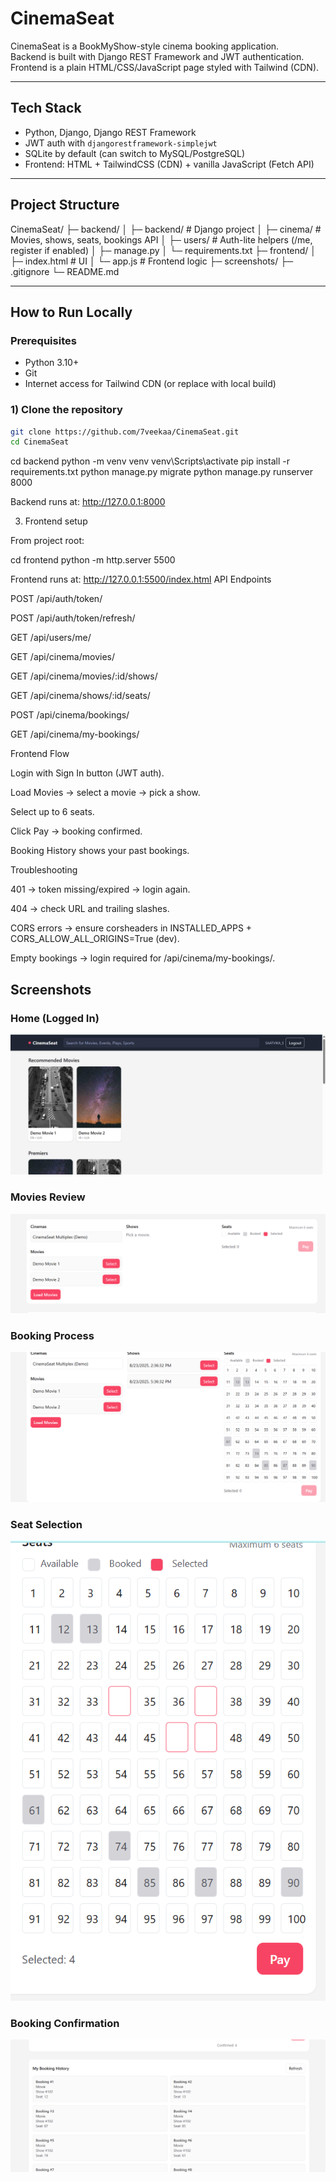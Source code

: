 # CinemaSeat

CinemaSeat is a BookMyShow-style cinema booking application.  
Backend is built with Django REST Framework and JWT authentication.  
Frontend is a plain HTML/CSS/JavaScript page styled with Tailwind (CDN).

---

## Tech Stack

- Python, Django, Django REST Framework
- JWT auth with `djangorestframework-simplejwt`
- SQLite by default (can switch to MySQL/PostgreSQL)
- Frontend: HTML + TailwindCSS (CDN) + vanilla JavaScript (Fetch API)

---

## Project Structure

CinemaSeat/
├─ backend/
│ ├─ backend/ # Django project
│ ├─ cinema/ # Movies, shows, seats, bookings API
│ ├─ users/ # Auth-lite helpers (/me, register if enabled)
│ ├─ manage.py
│ └─ requirements.txt
├─ frontend/
│ ├─ index.html # UI
│ └─ app.js # Frontend logic
├─ screenshots/
├─ .gitignore
└─ README.md

---

## How to Run Locally

### Prerequisites

- Python 3.10+
- Git
- Internet access for Tailwind CDN (or replace with local build)

### 1) Clone the repository

```bash
git clone https://github.com/7veekaa/CinemaSeat.git
cd CinemaSeat
```

cd backend
python -m venv venv
venv\Scripts\activate
pip install -r requirements.txt
python manage.py migrate
python manage.py runserver 8000

Backend runs at:
http://127.0.0.1:8000

3. Frontend setup

From project root:

cd frontend
python -m http.server 5500

Frontend runs at:
http://127.0.0.1:5500/index.html
API Endpoints

POST /api/auth/token/

POST /api/auth/token/refresh/

GET /api/users/me/

GET /api/cinema/movies/

GET /api/cinema/movies/:id/shows/

GET /api/cinema/shows/:id/seats/

POST /api/cinema/bookings/

GET /api/cinema/my-bookings/

Frontend Flow

Login with Sign In button (JWT auth).

Load Movies → select a movie → pick a show.

Select up to 6 seats.

Click Pay → booking confirmed.

Booking History shows your past bookings.

Troubleshooting

401 → token missing/expired → login again.

404 → check URL and trailing slashes.

CORS errors → ensure corsheaders in INSTALLED_APPS + CORS_ALLOW_ALL_ORIGINS=True (dev).

Empty bookings → login required for /api/cinema/my-bookings/.

## Screenshots

### Home (Logged In)

![Home](./screenshots/home_logged_in.png)

### Movies Review

![Movies](./screenshots/movies_review.png)

### Booking Process

![Booking](./screenshots/booking_process.png)

### Seat Selection

![Seats](./screenshots/seats_view.png)

### Booking Confirmation

![Confirmation](./screenshots/booking_confirmation.png)
